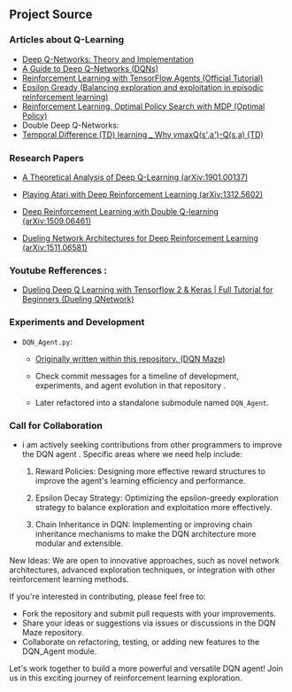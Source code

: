 ## Project Source

### Articles about Q-Learning

- [Deep Q-Networks: Theory and Implementation](https://towardsdatascience.com/deep-q-networks-theory-and-implementation-37543f60dd67)
- [A Guide to Deep Q-Networks (DQNs)](https://medium.com/@jamesnorthfield2001/a-guide-to-deep-q-networks-dqns-806f6f4805f4)
- [Reinforcement Learning with TensorFlow Agents (Official Tutorial)](https://www.tensorflow.org/agents/tutorials/0_intro_rl)
- [Epsilon Gready (Balancing exploration and exploitation in episodic reinforcement learning)](https://www.sciencedirect.com/science/article/abs/pii/S0957417423013039)
- [Reinforcement Learning, Optimal Policy Search with MDP (Optimal Policy)](https://www.geeksforgeeks.org/deep-learning/temporal-difference-td-learning/)
- Double Deep Q-Networks:
- [Temporal Difference (TD) learning \_ Why 𝛾maxQ(s',a')-Q(s,a)
  (TD)](https://www.geeksforgeeks.org/deep-learning/temporal-difference-td-learning/)

### Research Papers

- [A Theoretical Analysis of Deep Q-Learning (arXiv:1901.00137)](https://arxiv.org/abs/1901.00137)
- [Playing Atari with Deep Reinforcement Learning (arXiv:1312.5602)](https://arxiv.org/abs/1312.5602)
- [Deep Reinforcement Learning with Double Q-learning (arXiv:1509.06461)](https://arxiv.org/abs/1509.06461)

- [Dueling Network Architectures for Deep Reinforcement Learning (arXiv:1511.06581)](https://arxiv.org/abs/1511.06581)

### Youtube Refferences :

- [ Dueling Deep Q Learning with Tensorflow 2 & Keras | Full Tutorial for Beginners (Dueling QNetwork)](https://www.youtube.com/watch?v=CoePrz751lg&t=1214s)

### Experiments and Development

- `DQN_Agent.py`:

  - [Originally written within this repository. (DQN Maze)](https://github.com/13biti/DQN_Maze)
  - Check commit messages for a timeline of development, experiments, and agent evolution in that repository .

  - Later refactored into a standalone submodule named `DQN_Agent`.

### Call for Collaboration

- i am actively seeking contributions from other programmers to improve the DQN agent . Specific areas where we need help include:

  1. Reward Policies: Designing more effective reward structures to improve the agent's learning efficiency and performance.

  2. Epsilon Decay Strategy: Optimizing the epsilon-greedy exploration strategy to balance exploration and exploitation more effectively.

  3. Chain Inheritance in DQN: Implementing or improving chain inheritance mechanisms to make the DQN architecture more modular and extensible.

New Ideas: We are open to innovative approaches, such as novel network architectures, advanced exploration techniques, or integration with other reinforcement learning methods.

If you're interested in contributing, please feel free to:

- Fork the repository and submit pull requests with your improvements.
- Share your ideas or suggestions via issues or discussions in the DQN Maze repository.
- Collaborate on refactoring, testing, or adding new features to the DQN_Agent module.

Let's work together to build a more powerful and versatile DQN agent! Join us in this exciting journey of reinforcement learning exploration.
